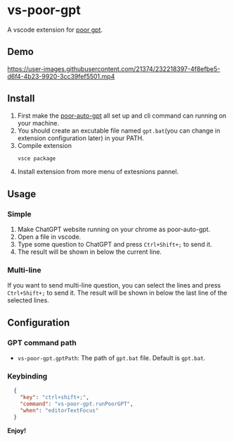 # vs-poor-gpt

A vscode extension for [poor gpt](https://github.com/eggcaker/poor-auto-gpt).

## Demo 


https://user-images.githubusercontent.com/21374/232218397-4f8efbe5-d6f4-4b23-9920-3cc39fef5501.mp4


## Install 
1. First make the [poor-auto-gpt](https://github.com/eggcaker/poor-auto-gpt) all set up and cli command can running on your machine.
2. You should create an excutable file named `gpt.bat`(you can change in extension configuration later) in your PATH.
3. Compile extension
   ```sh
   vsce package
   ```
4. Install extension from more menu of extesnions pannel.

## Usage

### Simple
1. Make ChatGPT website running on your chrome as poor-auto-gpt. 
2. Open a file in vscode.
3. Type some question to ChatGPT and press `Ctrl+Shift+;` to send it. 
4. The result will be shown in below the current line.

### Multi-line
If you want to send multi-line question, you can select the lines and press `Ctrl+Shift+;` to send it.
The result will be shown in below the last line of the selected lines.

## Configuration

### GPT command path  
- `vs-poor-gpt.gptPath`: The path of `gpt.bat` file. Default is `gpt.bat`.

### Keybinding
```json
  {
	"key": "ctrl+shift+;",
	"command": "vs-poor-gpt.runPoorGPT",
	"when": "editorTextFocus"
  }	
```



**Enjoy!**
